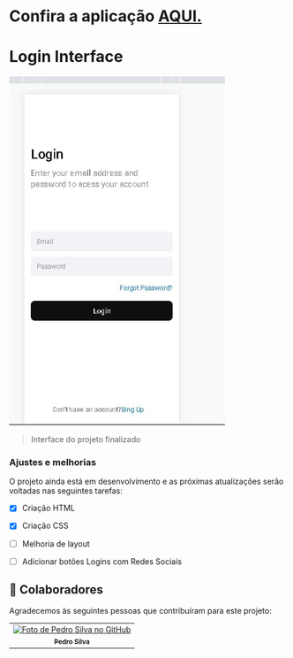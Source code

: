 # Confira a aplicação <a href="https://dev-pedrosv.github.io/Projeto-Interface-Login/">AQUI.</a>

# Login Interface



<img src="./assets/projeto.jpg" alt="Foto projeto">

> Interface do projeto finalizado

### Ajustes e melhorias

O projeto ainda está em desenvolvimento e as próximas atualizações serão voltadas nas seguintes tarefas:

- [x] Criação HTML
- [x] Criação CSS
- [ ] Melhoria de layout
- [ ] Adicionar botões Logins com Redes Sociais




## 🤝 Colaboradores

Agradecemos às seguintes pessoas que contribuíram para este projeto:

<table>
  <tr>
    <td align="center">
      <a href="#">
        <img src="https://avatars.githubusercontent.com/u/82785683?v=4" width="100px;" alt="Foto de Pedro Silva no GitHub"/><br>
        <sub>
          <b>Pedro Silva</b>
        </sub>
      </a>
    </td>
    
  </tr>
</table>

